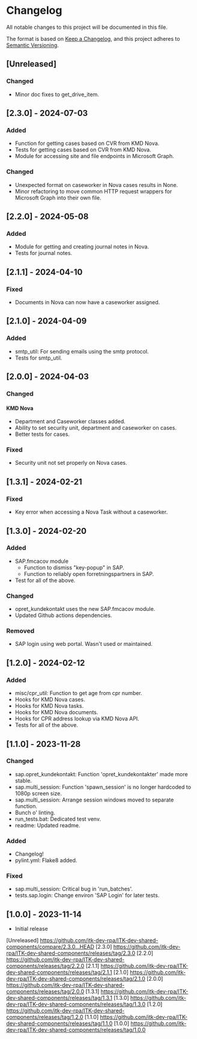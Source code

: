 # Changelog

All notable changes to this project will be documented in this file.

The format is based on [Keep a Changelog](https://keepachangelog.com/en/1.0.0/),
and this project adheres to [Semantic Versioning](https://semver.org/spec/v2.0.0.html).

## [Unreleased]

### Changed

- Minor doc fixes to get_drive_item.

## [2.3.0] - 2024-07-03

### Added

- Function for getting cases based on CVR from KMD Nova.
- Tests for getting cases based on CVR from KMD Nova.
- Module for accessing site and file endpoints in Microsoft Graph.

### Changed

- Unexpected format on caseworker in Nova cases results in None.
- Minor refactoring to move common HTTP request wrappers for Microsoft Graph into their own file.

## [2.2.0] - 2024-05-08

### Added

- Module for getting and creating journal notes in Nova.
- Tests for journal notes.

## [2.1.1] - 2024-04-10

### Fixed

- Documents in Nova can now have a caseworker assigned.

## [2.1.0] - 2024-04-09

### Added

- smtp_util: For sending emails using the smtp protocol.
- Tests for smtp_util.

## [2.0.0] - 2024-04-03

### Changed

#### KMD Nova

- Department and Caseworker classes added.
- Ability to set security unit, department and caseworker on cases.
- Better tests for cases.

### Fixed

- Security unit not set properly on Nova cases.

## [1.3.1] - 2024-02-21

### Fixed

- Key error when accessing a Nova Task without a caseworker.

## [1.3.0] - 2024-02-20

### Added

- SAP.fmcacov module 
  - Function to dismiss "key-popup" in SAP.
  - Function to reliably open forretningspartners in SAP.
- Test for all of the above.

### Changed

- opret_kundekontakt uses the new SAP.fmcacov module.
- Updated Github actions dependencies.

### Removed

- SAP login using web portal. Wasn't used or maintained.

## [1.2.0] - 2024-02-12

### Added

- misc/cpr_util: Function to get age from cpr number.
- Hooks for KMD Nova cases.
- Hooks for KMD Nova tasks.
- Hooks for KMD Nova documents.
- Hooks for CPR address lookup via KMD Nova API.
- Tests for all of the above.

## [1.1.0] - 2023-11-28

### Changed

- sap.opret_kundekontakt: Function 'opret_kundekontakter' made more stable.
- sap.multi_session: Function 'spawn_session' is no longer hardcoded to 1080p screen size.
- sap.multi_session: Arrange session windows moved to separate function.
- Bunch o' linting.
- run_tests.bat: Dedicated test venv.
- readme: Updated readme.

### Added

- Changelog!
- pylint.yml: Flake8 added.

### Fixed

- sap.multi_session: Critical bug in 'run_batches'.
- tests.sap.login: Change environ 'SAP Login' for later tests.

## [1.0.0] - 2023-11-14

- Initial release

[Unreleased] https://github.com/itk-dev-rpa/ITK-dev-shared-components/compare/2.3.0...HEAD
[2.3.0] https://github.com/itk-dev-rpa/ITK-dev-shared-components/releases/tag/2.3.0
[2.2.0] https://github.com/itk-dev-rpa/ITK-dev-shared-components/releases/tag/2.2.0
[2.1.1] https://github.com/itk-dev-rpa/ITK-dev-shared-components/releases/tag/2.1.1
[2.1.0] https://github.com/itk-dev-rpa/ITK-dev-shared-components/releases/tag/2.1.0
[2.0.0] https://github.com/itk-dev-rpa/ITK-dev-shared-components/releases/tag/2.0.0
[1.3.1] https://github.com/itk-dev-rpa/ITK-dev-shared-components/releases/tag/1.3.1
[1.3.0] https://github.com/itk-dev-rpa/ITK-dev-shared-components/releases/tag/1.3.0
[1.2.0] https://github.com/itk-dev-rpa/ITK-dev-shared-components/releases/tag/1.2.0
[1.1.0] https://github.com/itk-dev-rpa/ITK-dev-shared-components/releases/tag/1.1.0
[1.0.0] https://github.com/itk-dev-rpa/ITK-dev-shared-components/releases/tag/1.0.0
